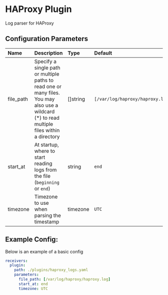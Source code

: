 # HAProxy Plugin

Log parser for HAProxy

## Configuration Parameters

| Name | Description | Type | Default | Required | Values |
|:-- |:-- |:-- |:-- |:-- |:-- |
| file_path | Specify a single path or multiple paths to read one or many files. You may also use a wildcard (*) to read multiple files within a directory | []string | `[/var/log/haproxy/haproxy.log]` | false |  |
| start_at | At startup, where to start reading logs from the file (`beginning` or `end`) | string | `end` | false | `beginning`, `end` |
| timezone | Timezone to use when parsing the timestamp | timezone | `UTC` | false |  |

## Example Config:

Below is an example of a basic config

```yaml
receivers:
  plugin:
    path: ./plugins/haproxy_logs.yaml
    parameters:
      file_path: [/var/log/haproxy/haproxy.log]
      start_at: end
      timezone: UTC
```
